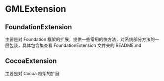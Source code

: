 # GMLExtension

## FoundationExtension
主要是对 Foundation 框架的扩展，提供一些常用的快方法，对系统部分方法的一层包装，具体包含集查看 FoundationExtension 文件夹的 README.md

## CocoaExtension
主要是对 Cocoa 框架的扩展

## 

